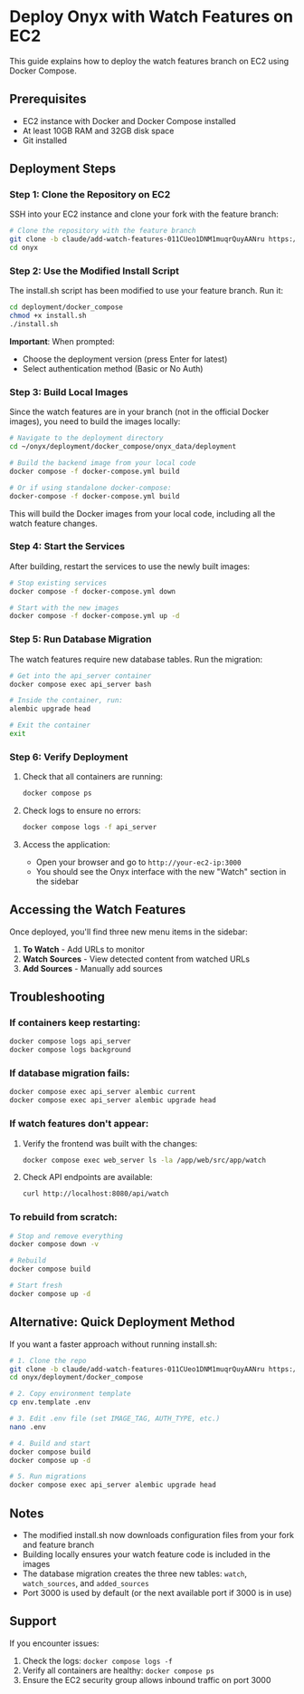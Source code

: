 # Deploy Onyx with Watch Features on EC2

This guide explains how to deploy the watch features branch on EC2 using Docker Compose.

## Prerequisites
- EC2 instance with Docker and Docker Compose installed
- At least 10GB RAM and 32GB disk space
- Git installed

## Deployment Steps

### Step 1: Clone the Repository on EC2

SSH into your EC2 instance and clone your fork with the feature branch:

```bash
# Clone the repository with the feature branch
git clone -b claude/add-watch-features-011CUeo1DNM1muqrQuyAANru https://github.com/vaibhaw742-ui/onyx.git
cd onyx
```

### Step 2: Use the Modified Install Script

The install.sh script has been modified to use your feature branch. Run it:

```bash
cd deployment/docker_compose
chmod +x install.sh
./install.sh
```

**Important**: When prompted:
- Choose the deployment version (press Enter for latest)
- Select authentication method (Basic or No Auth)

### Step 3: Build Local Images

Since the watch features are in your branch (not in the official Docker images), you need to build the images locally:

```bash
# Navigate to the deployment directory
cd ~/onyx/deployment/docker_compose/onyx_data/deployment

# Build the backend image from your local code
docker compose -f docker-compose.yml build

# Or if using standalone docker-compose:
docker-compose -f docker-compose.yml build
```

This will build the Docker images from your local code, including all the watch feature changes.

### Step 4: Start the Services

After building, restart the services to use the newly built images:

```bash
# Stop existing services
docker compose -f docker-compose.yml down

# Start with the new images
docker compose -f docker-compose.yml up -d
```

### Step 5: Run Database Migration

The watch features require new database tables. Run the migration:

```bash
# Get into the api_server container
docker compose exec api_server bash

# Inside the container, run:
alembic upgrade head

# Exit the container
exit
```

### Step 6: Verify Deployment

1. Check that all containers are running:
   ```bash
   docker compose ps
   ```

2. Check logs to ensure no errors:
   ```bash
   docker compose logs -f api_server
   ```

3. Access the application:
   - Open your browser and go to `http://your-ec2-ip:3000`
   - You should see the Onyx interface with the new "Watch" section in the sidebar

## Accessing the Watch Features

Once deployed, you'll find three new menu items in the sidebar:

1. **To Watch** - Add URLs to monitor
2. **Watch Sources** - View detected content from watched URLs
3. **Add Sources** - Manually add sources

## Troubleshooting

### If containers keep restarting:
```bash
docker compose logs api_server
docker compose logs background
```

### If database migration fails:
```bash
docker compose exec api_server alembic current
docker compose exec api_server alembic upgrade head
```

### If watch features don't appear:
1. Verify the frontend was built with the changes:
   ```bash
   docker compose exec web_server ls -la /app/web/src/app/watch
   ```

2. Check API endpoints are available:
   ```bash
   curl http://localhost:8080/api/watch
   ```

### To rebuild from scratch:
```bash
# Stop and remove everything
docker compose down -v

# Rebuild
docker compose build

# Start fresh
docker compose up -d
```

## Alternative: Quick Deployment Method

If you want a faster approach without running install.sh:

```bash
# 1. Clone the repo
git clone -b claude/add-watch-features-011CUeo1DNM1muqrQuyAANru https://github.com/vaibhaw742-ui/onyx.git
cd onyx/deployment/docker_compose

# 2. Copy environment template
cp env.template .env

# 3. Edit .env file (set IMAGE_TAG, AUTH_TYPE, etc.)
nano .env

# 4. Build and start
docker compose build
docker compose up -d

# 5. Run migrations
docker compose exec api_server alembic upgrade head
```

## Notes

- The modified install.sh now downloads configuration files from your fork and feature branch
- Building locally ensures your watch feature code is included in the images
- The database migration creates the three new tables: `watch`, `watch_sources`, and `added_sources`
- Port 3000 is used by default (or the next available port if 3000 is in use)

## Support

If you encounter issues:
1. Check the logs: `docker compose logs -f`
2. Verify all containers are healthy: `docker compose ps`
3. Ensure the EC2 security group allows inbound traffic on port 3000
